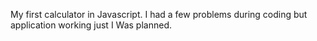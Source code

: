 My first calculator in Javascript. I had a few
problems during coding but application working just I Was planned.
